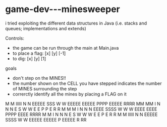 # game-dev---minesweeper
i tried exploiting the different data structures in Java (i.e. stacks and queues; implementations and extends)

Controls:
- the game can be run through the main at Main.java
- to place a flag:  [x] [y] [-1]
- to dig:           [x] [y] [1]

goals
- don't step on the MINES!!
- the number shown on the CELL you have stepped indicates the number of MINES surrounding the step
- correrctly identify all the mines by placing a FLAG on it


M   M   IIIII   N     N    EEEEE    SSS     W   W     EEEEE    EEEEE    PPPP      EEEEE    RRRR
MM MM     I     N N   N    E        S       W   W     E        E        P    P    E        R   R
M M M     I     N  N  N    EEEE     SSSS    W W W     EEEE     EEEE     PPPP      EEEE     RRRR
M   M     I     N   N N    E           S    W W W     E        E        P         E        R R
M   M   IIIII   N     N    EEEEE    SSSS     W W      EEEEE    EEEEE    P         EEEEE    R  RR

